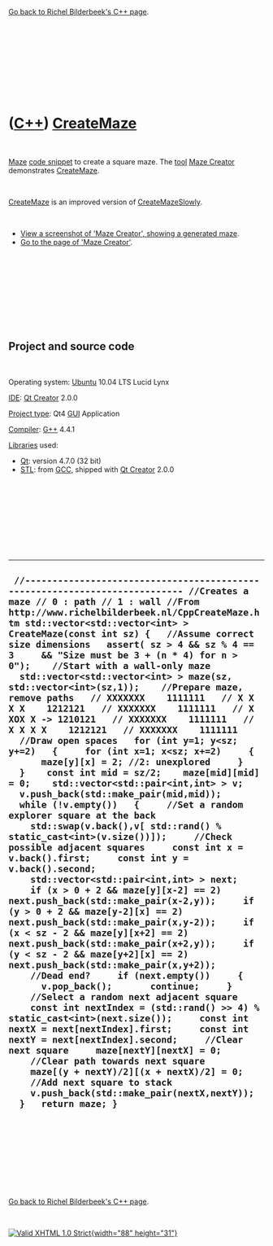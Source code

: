 

[Go back to Richel Bilderbeek's C++ page](Cpp.htm).

 

 

 

 

 

([C++](Cpp.htm)) [CreateMaze](CppCreateMaze.htm)
================================================

 

[Maze](CppMaze.htm) [code snippet](CppCodeSnippets.htm) to create a
square maze. The [tool](Tools.htm) [Maze Creator](ToolMazeCreator.htm)
demonstrates [CreateMaze](CppCreateMaze.htm).

 

[CreateMaze](CppCreateMaze.htm) is an improved version of
[CreateMazeSlowly](CppCreateMazeSlowly.htm).

 

-   [View a screenshot of 'Maze Creator', showing a generated
    maze](ToolMazeCreator.png).
-   [Go to the page of 'Maze Creator'](ToolMazeCreator.htm).

 

 

 

 

 

Project and source code
-----------------------

 

Operating system: [Ubuntu](http://www.ubuntu.com) 10.04 LTS Lucid Lynx

[IDE](CppIde.htm): [Qt Creator](CppQt.htm) 2.0.0

[Project type](CppQtProjectType.htm): Qt4 [GUI](CppGui.htm) Application

[Compiler](CppCompiler.htm): [G++](CppGpp.htm) 4.4.1

[Libraries](CppLibrary.htm) used:

-   [Qt](CppQt.htm): version 4.7.0 (32 bit)
-   [STL](CppStl.htm): from [GCC](CppGcc.htm), shipped with [Qt
    Creator](CppQt.htm) 2.0.0

 

 

 

 

 

  --------------------------------------------------------------------------------------------------------------------------------------------------------------------------------------------------------------------------------------------------------------------------------------------------------------------------------------------------------------------------------------------------------------------------------------------------------------------------------------------------------------------------------------------------------------------------------------------------------------------------------------------------------------------------------------------------------------------------------------------------------------------------------------------------------------------------------------------------------------------------------------------------------------------------------------------------------------------------------------------------------------------------------------------------------------------------------------------------------------------------------------------------------------------------------------------------------------------------------------------------------------------------------------------------------------------------------------------------------------------------------------------------------------------------------------------------------------------------------------------------------------------------------------------------------------------------------------------------------------------------------------------------------------------------------------------------------------------------------------------------------------------------------------------------------------------------------------------------------------------------------------------------------------------------------------------------------------------------------------------------------------------------------------------------------------------------------------------------------------------------------------
  ` //--------------------------------------------------------------------------- //Creates a maze // 0 : path // 1 : wall //From http://www.richelbilderbeek.nl/CppCreateMaze.htm std::vector<std::vector<int> > CreateMaze(const int sz) {   //Assume correct size dimensions   assert( sz > 4 && sz % 4 == 3     && "Size must be 3 + (n * 4) for n > 0");    //Start with a wall-only maze   std::vector<std::vector<int> > maze(sz, std::vector<int>(sz,1));    //Prepare maze, remove paths   // XXXXXXX    1111111   // X X X X    1212121   // XXXXXXX    1111111   // X XOX X -> 1210121   // XXXXXXX    1111111   // X X X X    1212121   // XXXXXXX    1111111    //Draw open spaces   for (int y=1; y<sz; y+=2)   {     for (int x=1; x<sz; x+=2)     {       maze[y][x] = 2; //2: unexplored     }   }    const int mid = sz/2;    maze[mid][mid] = 0;    std::vector<std::pair<int,int> > v;   v.push_back(std::make_pair(mid,mid));   while (!v.empty())   {     //Set a random explorer square at the back     std::swap(v.back(),v[ std::rand() % static_cast<int>(v.size())]);     //Check possible adjacent squares     const int x = v.back().first;     const int y = v.back().second;     std::vector<std::pair<int,int> > next;     if (x > 0 + 2 && maze[y][x-2] == 2) next.push_back(std::make_pair(x-2,y));     if (y > 0 + 2 && maze[y-2][x] == 2) next.push_back(std::make_pair(x,y-2));     if (x < sz - 2 && maze[y][x+2] == 2) next.push_back(std::make_pair(x+2,y));     if (y < sz - 2 && maze[y+2][x] == 2) next.push_back(std::make_pair(x,y+2));     //Dead end?     if (next.empty())     {       v.pop_back();       continue;     }     //Select a random next adjacent square     const int nextIndex = (std::rand() >> 4) % static_cast<int>(next.size());     const int nextX = next[nextIndex].first;     const int nextY = next[nextIndex].second;     //Clear next square     maze[nextY][nextX] = 0;     //Clear path towards next square     maze[(y + nextY)/2][(x + nextX)/2] = 0;     //Add next square to stack     v.push_back(std::make_pair(nextX,nextY));   }   return maze; }`
  --------------------------------------------------------------------------------------------------------------------------------------------------------------------------------------------------------------------------------------------------------------------------------------------------------------------------------------------------------------------------------------------------------------------------------------------------------------------------------------------------------------------------------------------------------------------------------------------------------------------------------------------------------------------------------------------------------------------------------------------------------------------------------------------------------------------------------------------------------------------------------------------------------------------------------------------------------------------------------------------------------------------------------------------------------------------------------------------------------------------------------------------------------------------------------------------------------------------------------------------------------------------------------------------------------------------------------------------------------------------------------------------------------------------------------------------------------------------------------------------------------------------------------------------------------------------------------------------------------------------------------------------------------------------------------------------------------------------------------------------------------------------------------------------------------------------------------------------------------------------------------------------------------------------------------------------------------------------------------------------------------------------------------------------------------------------------------------------------------------------------------------

 

 

 

 

 

[Go back to Richel Bilderbeek's C++ page](Cpp.htm).



 

[![Valid XHTML 1.0 Strict](valid-xhtml10.png){width="88"
height="31"}](http://validator.w3.org/check?uri=referer)
